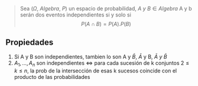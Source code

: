 > Sea $(\Omega, \ Algebra, \ P)$ un espacio de probabilidad, $A \ y \ B \in Algebra$ A y b serán dos eventos independientes si y solo si $$P(A \cap B)=P(A).P(B)$$ 

## Propiedades
1. Si A y B son independientes, tambien lo son A y $\bar{B}$, $\bar{A}$ y B, $\bar{A} \ y \ \bar{B}$
2. $A_{1},\dots, A_{n}$ son independientes $\iff$ para cada sucesión de k conjuntos $2\leq k \leq n$, la prob de la intersección de esas k sucesos coincide con el producto de las probabilidades